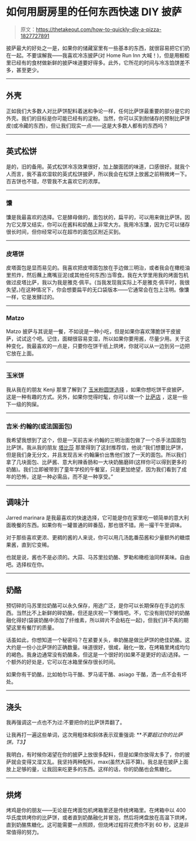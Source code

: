 # 如何用厨房里的任何东西快速 DIY 披萨

> 原文：<https://thetakeout.com/how-to-quickly-diy-a-pizza-1827727891>

披萨最大的好处之一是，如果你的储藏室里有一些基本的东西，就很容易把它们扔在一起。不要误解我——我喜欢冷冻披萨(对 Home Run Inn 大喊！)，但是用橱柜里已经有的食材做新鲜的披萨味道要好得多。此外，它所花的时间与冷冻馅饼差不多，甚至更少。



* * *

## 外壳

正如我们大多数人对比萨饼配料着迷和争论一样，任何比萨饼最重要的部分是它的外壳。我们的目标是你可能已经有的淀粉。当然，你可以买到耐储存的预制比萨饼皮(或冷藏的东西)，但让我们现实一点——这是大多数人都有的东西吗？

* * *

## **英式松饼**

是的，旧的备用。英式松饼冷冻效果很好，加上酸面团的味道，口感很好。就我个人而言，我不喜欢湿软的英式松饼披萨，所以我会在松饼上放酱之前稍微烤一下。百吉饼也不错，尽管我不太喜欢它的浓厚。

* * *

### **馕**

馕是我最喜欢的选择。它是酵母做的，面包状的，扁平的，可以用来做比萨饼。因为它又厚又结实，你可以在酱料和奶酪上非常大方。我用冷冻馕，因为它可以储存很长时间，但你经常可以在超市的面包区附近买到。

* * *

### **皮塔饼**

皮塔面包是显而易见的。我喜欢把皮塔面包放在手边做三明治，或者我会在橄榄油里煎炸，然后蘸上鹰嘴豆泥(或其他任何东西)当零食。我在大学里用我的烤面包机做过皮塔比萨，我以为我是雅克·佩平。(当我发现我实际上不是雅克·佩平时，我很失望。)在这种情况下，你会想要扁平的无口袋版本——它通常会在包上注明。像馕一样，它是发酵过的。

* * *

### **Matzo**

Matzo 披萨与其说是一餐，不如说是一种小吃，但是如果你喜欢薄脆饼干皮披萨，试试这个吧。记住，面糊很容易变湿，所以如果你要用酱，尽量少用。关于这种变化，我最喜欢的一点是，只要你在饼干纸上烘烤，你就可以从一边到另一边把它放在上面。

* * *

### **玉米饼**

我从我在的朋友 Kenji 那里了解到了 [玉米粉圆饼选择](https://www.seriouseats.com/2016/08/cast-iron-pizza-tortilla-video-recipe-food-lab.html) ，如果你想吃饼干皮披萨，这是一种有趣的方式。另外，如果你觉得时髦，你可以做一个 [比萨店](https://www.seriouseats.com/recipes/2014/10/pizzadilla-quesadilla-pizza-quesadizza.html) ，这是一些下一级的狗屎。

* * *

### **吉米·约翰的(或法国面包)**

我希望我想到了这个，但是一天前吉米·约翰的三明治面包做了一个杀手法国面包比萨饼。我从我的朋友 [塔比莎](http://twitter.com/kittyhostility) 那里得到了这封推荐信，他说:“我们想要比萨饼，但是我们身无分文，并且发现吉米·约翰廉价出售他们放了一天的面包。所以我们拿了几块面包、比萨酱、意大利辣香肠和一大块奶酪磨碎(这样你可以得到更多的奶酪)。我们立即被带到了童年学校的午餐室，只是更加绝望，因为我们看到了成年的恐怖，这是一种必需品，而不是一种享受。”

* * *

## 调味汁

Jarred marinara 是我最喜欢的快速选择，它可能是你在家里吃一顿简单的意大利面晚餐的东西。如果你有一罐普通的碎番茄，那也很不错。用一撮干牛至调味。

对于那些喜欢更浓、更稠的酱的人来说，你可以用几汤匙番茄酱和少量额外的糖煨果酱，直到它变稀。

也就是说，酱也不是必须的。大蒜、马苏里拉奶酪、罗勒和橄榄油同样美味。自由吧。选择权在你。

* * *

## 奶酪

预切碎的马苏里拉奶酪可以永久保存，用途广泛，是你可以长期保存在手边的东西。当然比不上新鲜的碎奶酪，但还是庆祝一下懒惰吧。不，它没有刚切好的奶酪融化得好(袋装奶酪中添加了纤维素，所以碎片不会粘在一起)，但我们并不真的期望这里有餐厅的质量。

话虽如此，你想知道一个秘密吗？在紧要关头，串奶酪是做比萨饼的绝佳奶酪。这大约是一份小比萨饼的正确数量。味道很好，很咸，融化一致，在烤箱里烤成均匀的褐色。我身边通常没有奶酪条，但这是一个很好的(如果不是更好的话)选择。一个额外的好处是，它可以在冰箱里保存很长时间。

如果你有干奶酪，比如帕尔马干酪、罗马诺干酪、asiago 干酪，洒一点不会有坏处。

* * *

## 浇头

我再强调这一点也不为过:不要把你的比萨饼弄翻了。

让我再打一遍这些单词，这次用粗体和斜体表示双重强调: ***不要超过你的比萨饼。*T3】**

我明白，有时候你渴望在你的披萨上放很多配料，但是如果你放得太多了，你的披萨就会变得又湿又乱。我坚持两种配料，max(虽然大蒜不算)。我总是在披萨上面放上足够的量，让我回来吃更多的东西。这样的话，你的奶酪也会焦糖化。

* * *

## 烘烤

烤鸡是你的朋友——无论是在烤面包机烤箱里还是传统烤箱里。在烤箱中以 400 华氏度烘烤你的比萨饼，或者直到奶酪融化并冒泡，然后将烤盘放在高温下烘烤，直到奶酪焦糖化。这可能需要一点照顾，但烧烤过程将花费你不到 60 秒，这是非常值得的努力。